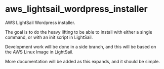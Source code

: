 # aws_lightsail_wordpress_installer
AWS LightSail Wordpress installer.  

The goal is to do the heavy lifting to be able to install with either a single command, or with an init script in LightSail. 


Development work will be done in a side branch, and this will be based on the AWS Linux Image in LightSail.

More documentation will be added as this expands, and it should be simple.
